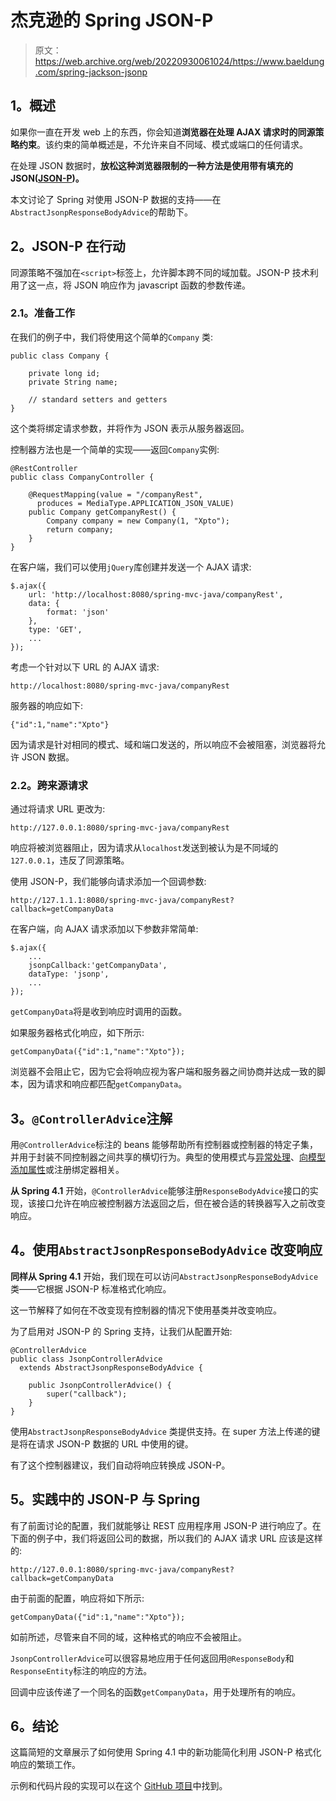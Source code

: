 # 杰克逊的 Spring JSON-P

> 原文：<https://web.archive.org/web/20220930061024/https://www.baeldung.com/spring-jackson-jsonp>

## 1。概述

如果你一直在开发 web 上的东西，你会知道**浏览器在处理 AJAX 请求时的同源策略约束**。该约束的简单概述是，不允许来自不同域、模式或端口的任何请求。

在处理 JSON 数据时，**放松这种浏览器限制的一种方法是使用带有填充的 JSON([JSON-P](https://web.archive.org/web/20220812055347/https://en.wikipedia.org/wiki/JSONP))。**

本文讨论了 Spring 对使用 JSON-P 数据的支持——在`AbstractJsonpResponseBodyAdvice`的帮助下。

## 2。JSON-P 在行动

同源策略不强加在`<script>`标签上，允许脚本跨不同的域加载。JSON-P 技术利用了这一点，将 JSON 响应作为 javascript 函数的参数传递。

### 2.1。准备工作

在我们的例子中，我们将使用这个简单的`Company` 类:

```
public class Company {

    private long id;
    private String name;

    // standard setters and getters
} 
```

这个类将绑定请求参数，并将作为 JSON 表示从服务器返回。

控制器方法也是一个简单的实现——返回`Company`实例:

```
@RestController
public class CompanyController {

    @RequestMapping(value = "/companyRest",
      produces = MediaType.APPLICATION_JSON_VALUE)
    public Company getCompanyRest() {
        Company company = new Company(1, "Xpto");
        return company;
    }
}
```

在客户端，我们可以使用`jQuery`库创建并发送一个 AJAX 请求:

```
$.ajax({
    url: 'http://localhost:8080/spring-mvc-java/companyRest',
    data: {
        format: 'json'
    },
    type: 'GET',
    ...
});
```

考虑一个针对以下 URL 的 AJAX 请求:

```
http://localhost:8080/spring-mvc-java/companyRest 
```

服务器的响应如下:

```
{"id":1,"name":"Xpto"}
```

因为请求是针对相同的模式、域和端口发送的，所以响应不会被阻塞，浏览器将允许 JSON 数据。

### 2.2。跨来源请求

通过将请求 URL 更改为:

```
http://127.0.0.1:8080/spring-mvc-java/companyRest 
```

响应将被浏览器阻止，因为请求从`localhost`发送到被认为是不同域的`127.0.0.1`，违反了同源策略。

使用 JSON-P，我们能够向请求添加一个回调参数:

```
http://127.1.1.1:8080/spring-mvc-java/companyRest?callback=getCompanyData 
```

在客户端，向 AJAX 请求添加以下参数非常简单:

```
$.ajax({
    ...
    jsonpCallback:'getCompanyData',
    dataType: 'jsonp',
    ...
});
```

`getCompanyData`将是收到响应时调用的函数。

如果服务器格式化响应，如下所示:

```
getCompanyData({"id":1,"name":"Xpto"}); 
```

浏览器不会阻止它，因为它会将响应视为客户端和服务器之间协商并达成一致的脚本，因为请求和响应都匹配`getCompanyData`。

## 3。`@ControllerAdvice`注解

用`@ControllerAdvice`标注的 beans 能够帮助所有控制器或控制器的特定子集，并用于封装不同控制器之间共享的横切行为。典型的使用模式与[异常处理](/web/20220812055347/https://www.baeldung.com/exception-handling-for-rest-with-spring)、[向模型添加属性](/web/20220812055347/https://www.baeldung.com/spring-mvc-and-the-modelattribute-annotation)或注册绑定器相关。

**从 Spring 4.1** 开始，`@ControllerAdvice`能够注册`ResponseBodyAdvice`接口的实现，该接口允许在响应被控制器方法返回之后，但在被合适的转换器写入之前改变响应。

## 4。使用`AbstractJsonpResponseBodyAdvice` 改变响应

**同样从 Spring 4.1** 开始，我们现在可以访问`AbstractJsonpResponseBodyAdvice`类——它根据 JSON-P 标准格式化响应。

这一节解释了如何在不改变现有控制器的情况下使用基类并改变响应。

为了启用对 JSON-P 的 Spring 支持，让我们从配置开始:

```
@ControllerAdvice
public class JsonpControllerAdvice 
  extends AbstractJsonpResponseBodyAdvice {

    public JsonpControllerAdvice() {
        super("callback");
    }
} 
```

使用`AbstractJsonpResponseBodyAdvice` 类提供支持。在 super 方法上传递的键是将在请求 JSON-P 数据的 URL 中使用的键。

有了这个控制器建议，我们自动将响应转换成 JSON-P。

## 5。实践中的 JSON-P 与 Spring

有了前面讨论的配置，我们就能够让 REST 应用程序用 JSON-P 进行响应了。在下面的例子中，我们将返回公司的数据，所以我们的 AJAX 请求 URL 应该是这样的:

```
http://127.0.0.1:8080/spring-mvc-java/companyRest?callback=getCompanyData 
```

由于前面的配置，响应将如下所示:

```
getCompanyData({"id":1,"name":"Xpto"});
```

如前所述，尽管来自不同的域，这种格式的响应不会被阻止。

`JsonpControllerAdvice`可以很容易地应用于任何返回用`@ResponseBody`和`ResponseEntity`标注的响应的方法。

回调中应该传递了一个同名的函数`getCompanyData`，用于处理所有的响应。

## 6。结论

这篇简短的文章展示了如何使用 Spring 4.1 中的新功能简化利用 JSON-P 格式化响应的繁琐工作。

示例和代码片段的实现可以在这个 [GitHub 项目](https://web.archive.org/web/20220812055347/https://github.com/eugenp/tutorials/tree/master/spring-4)中找到。